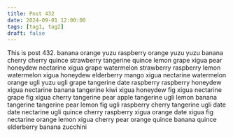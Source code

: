 ```yaml
---
title: Post 432
date: 2024-09-01 12:00:00
tags: [tag1, tag2]
draft: false
---
```

This is post 432.
banana
orange
yuzu
raspberry
orange
yuzu
yuzu
banana
cherry
cherry
quince
strawberry
tangerine
quince
lemon
grape
xigua
pear
honeydew
nectarine
xigua
grape
watermelon
strawberry
raspberry
lemon
watermelon
xigua
honeydew
elderberry
mango
xigua
nectarine
watermelon
orange
ugli
yuzu
ugli
grape
tangerine
date
raspberry
raspberry
honeydew
xigua
nectarine
banana
tangerine
kiwi
xigua
honeydew
fig
xigua
nectarine
grape
fig
xigua
cherry
tangerine
pear
apple
tangerine
ugli
lemon
banana
tangerine
tangerine
pear
lemon
fig
ugli
raspberry
cherry
tangerine
ugli
date
date
nectarine
ugli
quince
cherry
raspberry
xigua
orange
date
xigua
fig
nectarine
orange
lemon
xigua
cherry
pear
orange
quince
banana
quince
elderberry
banana
zucchini
